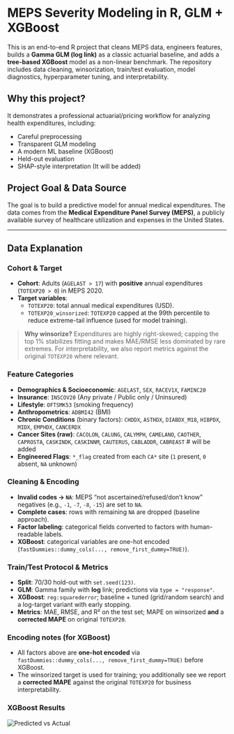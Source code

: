 # MEPS Severity Modeling in R, GLM + XGBoost

This is an end-to-end R project that cleans MEPS data, engineers features, builds a **Gamma GLM (log link)** as a classic actuarial baseline, and adds a **tree-based XGBoost** model as a non-linear benchmark. The repository includes data cleaning, winsorization, train/test evaluation, model diagnostics, hyperparameter tuning, and interpretability.

## Why this project?
It demonstrates a professional actuarial/pricing workflow for analyzing health expenditures, including:
- Careful preprocessing
- Transparent GLM modeling
- A modern ML baseline (XGBoost)
- Held-out evaluation
- SHAP-style interpretation (It will be added)

## Project Goal & Data Source
The goal is to build a predictive model for annual medical expenditures. The data comes from the **Medical Expenditure Panel Survey (MEPS)**, a publicly available survey of healthcare utilization and expenses in the United States.  

---

## Data Explanation

### Cohort & Target
- **Cohort**: Adults (`AGELAST > 17`) with **positive** annual expenditures (`TOTEXP20 > 0`) in MEPS 2020.
- **Target variables**:
  - `TOTEXP20`: total annual medical expenditures (USD).
  - `TOTEXP20_winsorized`: `TOTEXP20` capped at the 99th percentile to reduce extreme-tail influence (used for model training).

> **Why winsorize?** Expenditures are highly right-skewed; capping the top 1% stabilizes fitting and makes MAE/RMSE less dominated by rare extremes. 
For interpretability, we also report metrics against the original `TOTEXP20` where relevant.

### Feature Categories
- **Demographics & Socioeconomic**: `AGELAST`, `SEX`, `RACEV1X`, `FAMINC20`
- **Insurance**: `INSCOV20` (Any private / Public only / Uninsured)
- **Lifestyle**: `OFTSMK53` (smoking frequency)
- **Anthropometrics**: `ADBMI42` (BMI)
- **Chronic Conditions** (binary factors): `CHDDX`, `ASTHDX`, `DIABDX_M18`, `HIBPDX`, `MIDX`, `EMPHDX`, `CANCERDX`
- **Cancer Sites (raw)**: `CACOLON`, `CALUNG`, `CALYMPH`, `CAMELANO`, `CAOTHER`, `CAPROSTA`, `CASKINDK`, `CASKINNM`, `CAUTERUS`, `CABLADDR`, `CABREAST` # will be added
- **Engineered Flags**: `*_flag` created from each `CA*` site (`1` present, `0` absent, `NA` unknown)

### Cleaning & Encoding
- **Invalid codes → `NA`**: MEPS “not ascertained/refused/don’t know” negatives (e.g., `-1`, `-7`, `-8`, `-15`) are set to `NA`.
- **Complete cases**: rows with remaining `NA` are dropped (baseline approach).
- **Factor labeling**: categorical fields converted to factors with human-readable labels.
- **XGBoost**: categorical variables are one-hot encoded (`fastDummies::dummy_cols(..., remove_first_dummy=TRUE)`).

### Train/Test Protocol & Metrics
- **Split**: 70/30 hold-out with `set.seed(123)`.
- **GLM**: Gamma family with **log** link; predictions via `type = "response"`.
- **XGBoost**: `reg:squarederror`; baseline + tuned (grid/random search) and a log-target variant with early stopping.
- **Metrics**: MAE, RMSE, and R² on the test set; MAPE on winsorized **and** a **corrected MAPE** on original `TOTEXP20`.
### Encoding notes (for XGBoost)
- All factors above are **one-hot encoded** via `fastDummies::dummy_cols(..., remove_first_dummy=TRUE)` before XGBoost.
- The winsorized target is used for training; you additionally see we report a **corrected MAPE** against the original `TOTEXP20` for business interpretability.
### XGBoost Results

![Predicted vs Actual](docs/xgb_pred_vs_actual_baseline.png)








